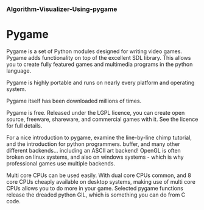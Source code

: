 ### Algorithm-Visualizer-Using-pygame
# Pygame
Pygame is a set of Python modules designed for writing video games. Pygame adds functionality on top of the excellent SDL library. This allows you to create fully featured games and multimedia programs in the python language.

Pygame is highly portable and runs on nearly every platform and operating system.

Pygame itself has been downloaded millions of times.

Pygame is free. Released under the LGPL licence, you can create open source, freeware, shareware, and commercial games with it. See the licence for full details.

For a nice introduction to pygame, examine the line-by-line chimp tutorial, and the introduction for python programmers. buffer, and many other different backends... including an ASCII art backend! OpenGL is often broken on linux systems, and also on windows systems - which is why professional games use multiple backends.

Multi core CPUs can be used easily. With dual core CPUs common, and 8 core CPUs cheaply available on desktop systems, making use of multi core CPUs allows you to do more in your game. Selected pygame functions release the dreaded python GIL, which is something you can do from C code.
